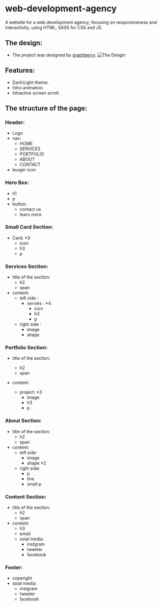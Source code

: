 # web-development-agency

A website for a web development agency, focusing on responsiveness and interactivity, using HTML, SASS for CSS and JS.

## The design:

- The project was designed by [graphberry](https://www.graphberry.com/item/leon-psd-agency-template).
  ![The Desgin](./Web%201280%20–%202.png)

## Features:

- Dark\Light theme.
- Intro animation.
- Intractive screen scroll.

## The structure of the page:

### Header:

- Logo
- nav:
  - HOME
  - SERVICES
  - PORTFOLIO
  - ABOUT
  - CONTACT
- burger icon

### Hero Box:

- h1
- p
- button:
  - contact us
  - learn more

### Small Card Section:

- Card: \*3
  - icon
  - h3
  - p

### Services Section:

- title of the section:
  - h2
  - span
- content:
  - left side :
    - servies : \*4
      - icon
      - h3
      - p
  - right side :
    - image
    - shape

### Portfolio Section:

- title of the section:

  - h2
  - span

- content:
  - project: \*3
    - image
    - h3
    - p

### About Section:

- title of the section:
  - h2
  - span
- content:
  - left side:
    - image
    - shape \*2
  - right side:
    - p
    - line
    - small p

### Content Section:

- title of the section:
  - h2
  - span
- content:
  - h3
  - email
  - soial media:
    - instgram
    - tweeter
    - facebook

### Footer:

- coperight
- soial media:
  - instgram
  - tweeter
  - facebook

